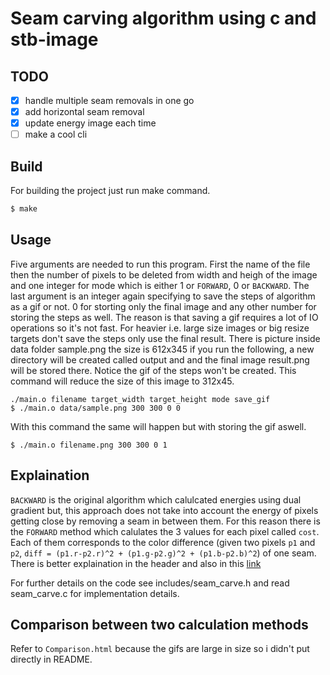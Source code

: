 # Seam carving algorithm using c and stb-image

## TODO

- [x] handle multiple seam removals in one go
- [x] add horizontal seam removal
- [x] update energy image each time
- [ ] make a cool cli

## Build

For building the project just run make command.

```bash
$ make
```

## Usage

Five arguments are needed to run this program. First the name of the file then the number of pixels to be deleted from width and heigh of the image and one integer for mode which is either 1 or `FORWARD`, 0 or `BACKWARD`. The last argument is an integer again specifying to save the steps of algorithm as a gif or not. 0 for storting only the final image and any other number for storing the steps as well. The reason is that saving a gif requires a lot of IO operations so it's not fast. For heavier i.e. large size images or big resize targets don't save the steps only use the final result.
There is picture inside data folder sample.png the size is 612x345 if you run the following, a new directory will be created called output and and the final image result.png will be stored there. Notice the gif of the steps won't be created. This command will reduce the size of this image to 312x45.

```
./main.o filename target_width target_height mode save_gif
$ ./main.o data/sample.png 300 300 0 0
```

With this command the same will happen but with storing the gif aswell.

```
$ ./main.o filename.png 300 300 0 1
```

## Explaination

`BACKWARD` is the original algorithm which calulcated energies using dual gradient but, this approach does not take into account the energy of pixels getting close by removing a seam in between them. For this reason there is the `FORWARD` method which calulates the 3 values for each pixel called `cost`. Each of them corresponds to the color difference (given two pixels `p1` and `p2`, `diff = (p1.r-p2.r)^2 + (p1.g-p2.g)^2 + (p1.b-p2.b)^2`) of one seam. There is better explaination in the header and also in this [link](https://avikdas.com/2019/07/29/improved-seam-carving-with-forward-energy.html)

For further details on the code see includes/seam_carve.h and read seam_carve.c for implementation details.

## Comparison between two calculation methods

Refer to `Comparison.html` because the gifs are large in size so i didn't put directly in README.
